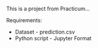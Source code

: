 This is a project from Practicum...

Requirements:
- Dataset - prediction.csv
- Python script - Jupyter Format

